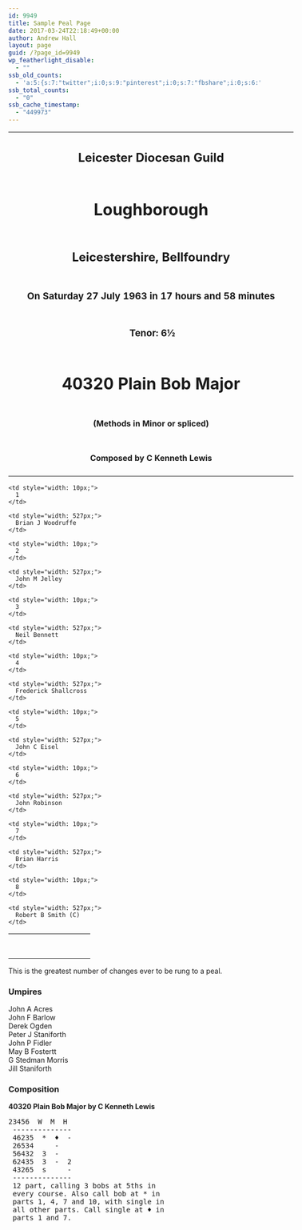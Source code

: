 ```yaml
---
id: 9949
title: Sample Peal Page
date: 2017-03-24T22:18:49+00:00
author: Andrew Hall
layout: page
guid: /?page_id=9949
wp_featherlight_disable:
  - ""
ssb_old_counts:
  - 'a:5:{s:7:"twitter";i:0;s:9:"pinterest";i:0;s:7:"fbshare";i:0;s:6:"reddit";i:0;s:6:"tumblr";N;}'
ssb_total_counts:
  - "0"
ssb_cache_timestamp:
  - "449973"
---
```

<table style="width: 655.44px;">
  <tr>
    <td style="width: 555.44px; text-align: center;">
      <h2>
        Leicester Diocesan Guild
      </h2>
    </td>
  </tr>
  
  <tr>
    <td style="width: 555.44px; text-align: center;">
      <h1>
        Loughborough
      </h1>
    </td>
  </tr>
  
  <tr>
    <td style="width: 555.44px; text-align: center;">
      <h2>
        Leicestershire, Bellfoundry
      </h2>
    </td>
  </tr>
  
  <tr>
    <td style="width: 555.44px; text-align: center;">
      <h3>
        On Saturday 27 July 1963 in 17 hours and 58 minutes
      </h3>
    </td>
  </tr>
  
  <tr>
    <td style="width: 555.44px; text-align: center;">
      <h3>
         Tenor: 6½
      </h3>
    </td>
  </tr>
  
  <tr>
    <td style="width: 555.44px; text-align: center;">
      <h1>
        40320 Plain Bob Major
      </h1>
    </td>
  </tr>
  
  <tr>
    <td style="width: 555.44px; text-align: center;">
      <h4>
        (Methods in Minor or spliced)
      </h4>
    </td>
  </tr>
  
  <tr>
    <td style="width: 555.44px; text-align: center;">
      <h4>
        Composed by C Kenneth Lewis
      </h4>
    </td>
  </tr>
</table>

<table class="table table-condensed" style="width: 561px;">
  <tr>
    <td style="width: 148.48px;">
    </td>
    
    <td style="width: 10px;">
      1
    </td>
    
    <td style="width: 527px;">
      Brian J Woodruffe
    </td>
  </tr>
  
  <tr>
    <td style="width: 148.48px;">
    </td>
    
    <td style="width: 10px;">
      2
    </td>
    
    <td style="width: 527px;">
      John M Jelley
    </td>
  </tr>
  
  <tr>
    <td style="width: 148.48px;">
    </td>
    
    <td style="width: 10px;">
      3
    </td>
    
    <td style="width: 527px;">
      Neil Bennett
    </td>
  </tr>
  
  <tr>
    <td style="width: 148.48px;">
    </td>
    
    <td style="width: 10px;">
      4
    </td>
    
    <td style="width: 527px;">
      Frederick Shallcross
    </td>
  </tr>
  
  <tr>
    <td style="width: 148.48px;">
    </td>
    
    <td style="width: 10px;">
      5
    </td>
    
    <td style="width: 527px;">
      John C Eisel
    </td>
  </tr>
  
  <tr>
    <td style="width: 148.48px;">
    </td>
    
    <td style="width: 10px;">
      6
    </td>
    
    <td style="width: 527px;">
      John Robinson
    </td>
  </tr>
  
  <tr>
    <td style="width: 148.48px;">
    </td>
    
    <td style="width: 10px;">
      7
    </td>
    
    <td style="width: 527px;">
      Brian Harris
    </td>
  </tr>
  
  <tr>
    <td style="width: 148.48px;">
    </td>
    
    <td style="width: 10px;">
      8
    </td>
    
    <td style="width: 527px;">
      Robert B Smith (C)
    </td>
  </tr>
</table>

This is the greatest number of changes ever to be rung to a peal.

### Umpires

John A Acres  
John F Barlow  
Derek Ogden  
Peter J Staniforth  
John P Fidler  
May B Fostertt  
G Stedman Morris  
Jill Staniforth

### Composition

**40320 Plain Bob Major by C Kenneth Lewis**

<pre>23456  W  M  H
 --------------
 46235  *  ♦  -
 26534     -
 56432  3  -
 62435  3  -  2
 43265  s     -
 --------------
 12 part, calling 3 bobs at 5ths in
 every course. Also call bob at * in
 parts 1, 4, 7 and 10, with single in
 all other parts. Call single at ♦ in
 parts 1 and 7.</pre>
